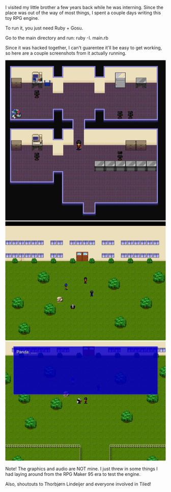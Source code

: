 I visited my little brother a few years back while he was interning. Since the place
was out of the way of most things, I spent a couple days writing this toy RPG engine.

To run it, you just need Ruby + Gosu.

Go to the main directory and run:
ruby -I. main.rb

Since it was hacked together, I can't guarentee it'll be easy to get working, so here are a couple screenshots from it actually running.

![Inside the School](/screenshots/screen2.tiff)
![Front of the School](/screenshots/screen1.tiff)
![Confront the Panda](/screenshots/screen3.tiff)

Note! The graphics and audio are NOT mine. I just threw in some things I had laying around from the RPG Maker 95 era to test the engine.

Also, shoutouts to Thorbjørn Lindeijer and everyone involved in Tiled!
